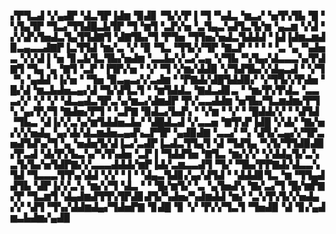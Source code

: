 ▞▛▜▃▟▝▞▄▟▛▝▟▃▜▛▐▟▆▝▉▟▊▝▜▞▞▛▐▝▜▝▚▟▃▝▆▃▞▝▅▜▚▜▙▝█▝▚▜▄▜▛▝▜▃▞▜▜▟█▃▙▜▛▝▜▝▆▜▝▃▛▞▅▝▃▜▄▃▚▟▜▃▜▞▆▝▄▃▆▝▞▟▝▞▞▟▚▜▅▟▃▜▄▜▜▟▇▜▝▟▇▜▙▞▜▝▛▜▅▝▜▜▅▞▅▟▃▜▟▟▟▝▐▟▐▟▆▃▆▟▉▃▄▃▃▟▇▛▐▃▜▜▟▝▆▞▃▝▞▝▉▝▜▃▝▜▜▞▞▜▛▝▇▃▛▝▝▝▝▝▃▝▄▝▚▟▅▃▝▞▞▟▐▝▅▝▊▃▙▜▃▜▙▞▅▟▆▝▃▃▙▞▞▃▞▃▄▝▞▜▙▝▚▜▄▞▟▃▃▃▚▞▛▟▇▜▝▜▄▝▄▝▇▜▝▃▛▝▐▜▛▞▅▝▝▞▝▜▝▞▆▞▟▟▉▝▞▜▟▜▙▞▞▟▄▃▟▝▝▞▜▝▚▝▄▟▟▝▐▞▅▝▝▜▅▝▉▃▄▃▞▞▃▟▆▝▝▛▇▟▞▟█▜▟▟▉▞▝▞▜▜▞▞▛▟▅▝█▞▟▝▆▃▙▟▅▃▄▞▟▝▜▞▟▜▃▜▝▝▆▜▟▟▃▝▇▟▃▟▊▃▝▝▆▞▛▞▛▟▃▝▃▃▃▞▞▝▞▝▞▝▟▃▄▟▃▜▛▃▚▞▆▃▞▟▆▟▛▝▛▞▃▃▟▟▆▝▅▜▙▞▜▃▆▟▆▞▛▜▚▝▄▞▛▞▜▝▇▟▅▞▛▜▝▝▃▛▇▝▉▟▃▞▙▟▚▝▝▞▆▝▝▞▝▝█▟▟▞▞▝▝▟▜▟▝▜▙▃▝▟▐▞▞▃▚▞▆▜▟▟▅▃▙▞▝▟█▟▃▟▝▞▃▃▅▝▇▜▚▛▐▟█▝▞▟▞▝▇▞▅▞▞▞▅▟▄▝▄▞▟▞▟▃▆▟▅▃▄▟▚▃▛▜▛▝▄▟▉▟▇▝▃▃▞▝▚▝▟▜▞▃▄▞▞▜▛▃▅▟▜▟▚▞▜▝▄▝▅▟▅▜▞▟▐▃▞▃▟▛▐▃▟▃▜▜▄▜▝▟▝▜▟▜▄▝▚▜▞▜▜▟▉▟▉▞▛▃▟▝▟▞▛▞▙▃▚▞▚▜▚▟▅▝▃▛▐▝▜▟▟▜▅▝▇▜▃▝▆▞▞▞▝▞▟▟▄▜▞▃▚▃▜▞▙▞▅▜▟▛▇▞▞▃▃▃▟▟▟▞▆▛▐▟▞▃▆▃▃▟▜▝▜▞▝▜▙▞▛▛▇▟▞▟▃▃▚▜▟▝▜▃▃▃▜▜▚▞▟▟▝▞▞▝▐▝▝▟▄▃▜▟▊▞▄▞▟▜▟▝▝▟▟▟▊▜▃▝▆▝▜▜▄▟▟▜▙▝▟▛▐▞▞▃▚▝▆▞▞▜▝▟▃▝▝▝█▞▆▜▞▝▃▝▄▜▅▟▚▝▇▞▃▞▜▝█▞▆▛▇▞▛▝▜▃▆▜▝▟▄▟▆▟▜▜▚▜▛▟▊▟▜▞▚▟▅▞▚▟▆▟▟▝▆▞▝▃▚▜▚▜▞▞▅▟▄▞▞▝▟▜▝▜▚▞▟▟▆▟▄▞▜▟▅▛▇▝▊▟█▝▊▝▞▝▛▞▞▜▃▜▝▜▅▟▉▝▟▝▊▞▄▟▆▃▙▟▆▞▄▟▉
